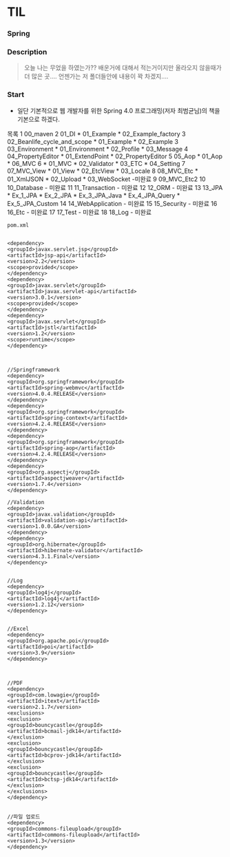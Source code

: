 # TIL

### Spring

### Description
> 오늘 나는 무었을 하였는가?? 배운거에 대해서 적는거이지만 올라오지 않을때가 더 많은 곳.... 언젠가는 저 폴더들안에 내용이 꽉 차겠지....

### Start
* 일단 기본적으로 웹 개발자를 위한 Spring 4.0 프로그래밍(저자 최범균님)의 책을 기본으로 하겠다.

목록
1 00_maven
2 01_DI
	* 01_Example
	* 02_Example_factory
3 02_Beanlife_cycle_and_scope
	* 01_Example
	* 02_Example
3 03_Environment
	* 01_Environment
	* 02_Profile
	* 03_Message
4 04_PropertyEditor
	* 01_ExtendPoint
	* 02_PropertyEditor
5 05_Aop
	* 01_Aop
	* 06_MVC
6 * 01_MVC
	* 02_Validator
	* 03_ETC
	* 04_Setting
7 07_MVC_View 
	* 01_View
	* 02_EtcView
	* 03_Locale
8 08_MVC_Etc
	* 01_XmlJSON
	* 02_Upload
	* 03_WebSocket -미완료
9 09_MVC_Etc2
10 10_Database - 미완료
11 11_Transaction - 미완료
12 12_ORM - 미완료
13 13_JPA
	* Ex_1_JPA
	* Ex_2_JPA
	* Ex_3_JPA_Java
	* Ex_4_JPA_Query
	* Ex_5_JPA_Custom
14 14_WebApplication - 미완료
15 15_Security - 미완료
16 16_Etc - 미완료
17 17_Test - 미완료
18 18_Log - 미완료



~~~~
pom.xml


<dependency>
<groupId>javax.servlet.jsp</groupId>
<artifactId>jsp-api</artifactId>
<version>2.2</version>
<scope>provided</scope>
</dependency>
<dependency>
<groupId>javax.servlet</groupId>
<artifactId>javax.servlet-api</artifactId>
<version>3.0.1</version>
<scope>provided</scope>
</dependency>
<dependency>
<groupId>javax.servlet</groupId>
<artifactId>jstl</artifactId>
<version>1.2</version>
<scope>runtime</scope>
</dependency>



//Springframework
<dependency>
<groupId>org.springframework</groupId>
<artifactId>spring-webmvc</artifactId>
<version>4.0.4.RELEASE</version>
</dependency>
<dependency>
<groupId>org.springframework</groupId>
<artifactId>spring-context</artifactId>
<version>4.2.4.RELEASE</version>
</dependency>
<dependency>
<groupId>org.springframework</groupId>
<artifactId>spring-aop</artifactId>
<version>4.2.4.RELEASE</version>
</dependency>
<dependency>
<groupId>org.aspectj</groupId>
<artifactId>aspectjweaver</artifactId>
<version>1.7.4</version>
</dependency>

//Validation
<dependency>
<groupId>javax.validation</groupId>
<artifactId>validation-api</artifactId>
<version>1.0.0.GA</version>
</dependency>
<dependency>
<groupId>org.hibernate</groupId>
<artifactId>hibernate-validator</artifactId>
<version>4.3.1.Final</version>
</dependency>


//Log
<dependency>
<groupId>log4j</groupId>
<artifactId>log4j</artifactId>
<version>1.2.12</version>
</dependency>


//Excel
<dependency>
<groupId>org.apache.poi</groupId>
<artifactId>poi</artifactId>
<version>3.9</version>
</dependency>



//PDF
<dependency>
<groupId>com.lowagie</groupId>
<artifactId>itext</artifactId>
<version>2.1.7</version>
<exclusions>
<exclusion>
<groupId>bouncycastle</groupId>
<artifactId>bcmail-jdk14</artifactId>
</exclusion>
<exclusion>
<groupId>bouncycastle</groupId>
<artifactId>bcprov-jdk14</artifactId>
</exclusion>
<exclusion>
<groupId>bouncycastle</groupId>
<artifactId>bctsp-jdk14</artifactId>
</exclusion>
</exclusions>
</dependency>


//파일 업로드
<dependency>
<groupId>commons-fileupload</groupId>
<artifactId>commons-fileupload</artifactId>
<version>1.3</version>
</dependency>
~~~~



